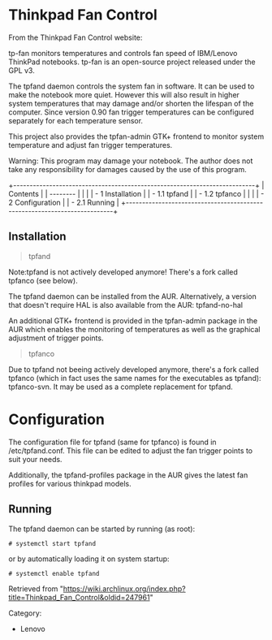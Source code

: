 Thinkpad Fan Control
====================

From the Thinkpad Fan Control website:

tp-fan monitors temperatures and controls fan speed of IBM/Lenovo
ThinkPad notebooks. tp-fan is an open-source project released under the
GPL v3.

The tpfand daemon controls the system fan in software. It can be used to
make the notebook more quiet. However this will also result in higher
system temperatures that may damage and/or shorten the lifespan of the
computer. Since version 0.90 fan trigger temperatures can be configured
separately for each temperature sensor.

This project also provides the tpfan-admin GTK+ frontend to monitor
system temperature and adjust fan trigger temperatures.

Warning: This program may damage your notebook. The author does not take
any responsibility for damages caused by the use of this program.

+--------------------------------------------------------------------------+
| Contents                                                                 |
| --------                                                                 |
|                                                                          |
| -   1 Installation                                                       |
|     -   1.1 tpfand                                                       |
|     -   1.2 tpfanco                                                      |
|                                                                          |
| -   2 Configuration                                                      |
|     -   2.1 Running                                                      |
+--------------------------------------------------------------------------+

Installation
------------

> tpfand

Note:tpfand is not actively developed anymore! There's a fork called
tpfanco (see below).

The tpfand daemon can be installed from the AUR. Alternatively, a
version that doesn't require HAL is also available from the AUR:
tpfand-no-hal

An additional GTK+ frontend is provided in the tpfan-admin package in
the AUR which enables the monitoring of temperatures as well as the
graphical adjustment of trigger points.

> tpfanco

Due to tpfand not beeing actively developed anymore, there's a fork
called tpfanco (which in fact uses the same names for the executables as
tpfand): tpfanco-svn. It may be used as a complete replacement for
tpfand.

Configuration
=============

The configuration file for tpfand (same for tpfanco) is found in
/etc/tpfand.conf. This file can be edited to adjust the fan trigger
points to suit your needs.

Additionally, the tpfand-profiles package in the AUR gives the latest
fan profiles for various thinkpad models.

Running
-------

The tpfand daemon can be started by running (as root):

    # systemctl start tpfand

or by automatically loading it on system startup:

    # systemctl enable tpfand

Retrieved from
"https://wiki.archlinux.org/index.php?title=Thinkpad_Fan_Control&oldid=247961"

Category:

-   Lenovo
